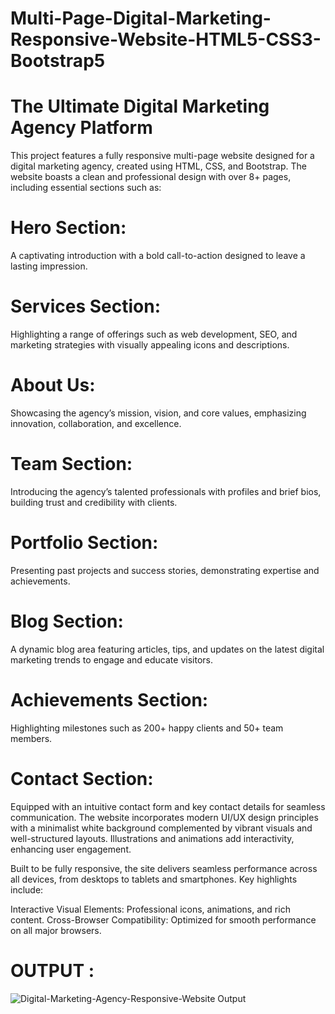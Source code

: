 # Multi-Page-Digital-Marketing-Responsive-Website-HTML5-CSS3-Bootstrap5

# The Ultimate Digital Marketing Agency Platform

This project features a fully responsive multi-page website designed for a digital marketing agency, created using HTML, CSS, and Bootstrap. The website boasts a clean and professional design with over 8+ pages, including essential sections such as:

# Hero Section:
A captivating introduction with a bold call-to-action designed to leave a lasting impression.
# Services Section: 
Highlighting a range of offerings such as web development, SEO, and marketing strategies with visually appealing icons and descriptions.
# About Us: 
Showcasing the agency’s mission, vision, and core values, emphasizing innovation, collaboration, and excellence.
# Team Section: 
Introducing the agency’s talented professionals with profiles and brief bios, building trust and credibility with clients.
# Portfolio Section:
Presenting past projects and success stories, demonstrating expertise and achievements.
# Blog Section:
A dynamic blog area featuring articles, tips, and updates on the latest digital marketing trends to engage and educate visitors.
# Achievements Section:
Highlighting milestones such as 200+ happy clients and 50+ team members.
# Contact Section: 
Equipped with an intuitive contact form and key contact details for seamless communication.
The website incorporates modern UI/UX design principles with a minimalist white background complemented by vibrant visuals and well-structured layouts. Illustrations and animations add interactivity, enhancing user engagement.

Built to be fully responsive, the site delivers seamless performance across all devices, from desktops to tablets and smartphones. Key highlights include:

Interactive Visual Elements: Professional icons, animations, and rich content.
Cross-Browser Compatibility: Optimized for smooth performance on all major browsers.

# OUTPUT :

![Digital-Marketing-Agency-Responsive-Website Output](https://github.com/user-attachments/assets/3d54106a-d547-4213-9993-a70c26288681)




